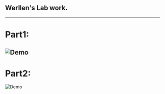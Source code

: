 ## Werllen's Lab work.
-----------------------------------
# Part1:
![Demo](display/GoslingLoveLace_demo1.gif)
-----------------------------------
# Part2:
![Demo](display/GoslingLoveLace_demo2.gif)
